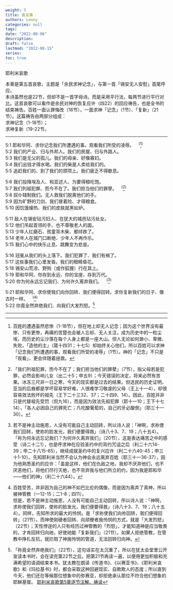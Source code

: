 ```yaml
---
weight: 5
title: 哀五章
authors: Lenny
categories: null
tags: 
date: "2022-08-06"
description: 
draft: false
lastmod: "2022-08-15"
series:
toc: true
---
```

耶利米哀歌  

本章是第五首哀歌，主题是「余民求神记念」，与第一首「锡安无人安慰」首尾呼应。  
本诗虽然也是22节，但却不是一首字母诗。而是采用平行法，每两节进行平行对比。这首哀歌可以看作是余民对神的恢复应许（四22）的回应祷告，也是全书的结束祷告。百姓一面认罪悔改（16节），一面求神「记念」（1节）、「复新」（21节）。这篇祷告由两部分组成：  
求神记念（1-18节）；  
求神复新（19-22节。  

<!--more-->
---

5:1 耶和华阿、求你记念我们所遭遇的事。观看我们所受的凌辱。&emsp;<sup>(</sup>[^1]<sup>)</sup>  
5:2 我们的产业、归与外邦人。我们的房屋、归与外路人。  
5:3 我们是无父的孤儿。我们的母亲、好像寡妇。  
5:4 我们出钱才得水喝。我们的柴是人卖给我们的。  
5:5 追赶我们的、到了我们的颈项上。我们疲乏不得歇息。  

5:6 我们投降埃及人、和亚述人、为要得粮吃饱。  
5:7 我们列祖犯罪、而今不在了。我们担当他们的罪孽。&emsp;<sup>(</sup>[^2]<sup>)</sup>  
5:8 奴仆辖制我们。无人救我们脱离他们的手。  
5:9 因为旷野的刀剑、我们冒着险、才得粮食。  
5:10 因饥饿燥热、我们的皮肤就黑如炉。  

5:11 敌人在锡安玷污妇人、在犹大的城邑玷污处女。  
5:12 他们吊起首领的手、也不尊敬老人的面。  
5:13 少年人扛磨石、孩童背木柴、都绊跌了。  
5:14 老年人在城门口断绝、少年人不再作乐。  
5:15 我们心中的快乐止息、跳舞变为悲哀。  

5:16 冠冕从我们的头上落下。我们犯罪了、我们有祸了。  
5:17 这些事我们心里发昏。我们的眼睛昏花。  
5:18 锡安山荒凉、野狗〔或作狐狸〕行在其上。  
5:19 耶和华阿、你存到永远、你的宝座、存到万代。  
5:20 你为何永远忘记我们、为何许久离弃我们。&emsp;<sup>(</sup>[^3]<sup>)</sup>  

5:21 耶和华阿、求你使我们向你回转、我们便得回转。求你复新我们的日子、像古时一样。&emsp;<sup>(</sup>[^4]<sup>)</sup>  
5:22 你竟全然弃绝我们、向我们大发烈怒。[^5]  

---
[^1]: 百姓的遭遇虽然悲惨（1-18节），但在地上却无人记念；因为这个世界没有最惨、只有更惨，再痛的苦楚也会被人忘却、无人关注，成为历史中的一粒尘埃，而历史的尘沙落在每个人身上都是一座大山。但人无论如何渺小、卑微、失败，「造他的主」（箴十四31；十七5）却始终关心他们，所以百姓可以求神「记念我们所遭遇的事，观看我们所受的凌辱」（1节）。神的「记念」不只是「观看」，更会伴随着拯救。 
[^2]: 「我们列祖犯罪，而今不在了；我们担当他们的罪孽」（7节），指父母若是犯罪，必然会影响儿女（出二十5；申五9）；今天错误的决定，将来必然有苦果。冰冻三尺非一日之寒，今天的现实都是过去的结果。但选民的历史证明，亚当的后裔都是学坏容易学好难，人很难学习敬虔的父母（王上十一4），却很容易效法败坏的祖先（王下二十三32、37；二十四9、14）。因此，百姓并非只是代替祖先受罚（但九16），而是因为效法先祖犯罪（耶十一10；王下十七14），「各人必因自己的罪死亡；凡吃酸葡萄的，自己的牙必酸倒」（耶三十一30）。  
[^3]: 若不是神主动施恩，人没有可能自己主动回转，所以诗人说：「神啊，求祢使我们回转，使祢的脸发光，我们便要得救」（诗八十3、7、19；八十五4）。  
「祢为何永远忘记我们？为何许久离弃我们」（20节），这是表达痛苦之中的感受（诗二十二1），也是呼求神在应验圣约中的背约咒诅之后（利二十六14-39；申二十八15-65），继续成就圣约中的复兴应许（利二十六40-45；申三十1-10）。先知耶利米当然不会认为神会永远离弃百姓（耶三十一36-37），因为他熟悉圣约的应许：「虽是这样，他们在仇敌之地，我却不厌弃他们，也不厌恶他们，将他们尽行灭绝，也不背弃我与他们所立的约，因为我是耶和华——他们的神」（利二十六44）。  
[^4]: 百姓受苦，并非因为自己的神不如巴比伦的偶像，而是因为离弃了真神，所以被神管教（一12-15；二1-8；四11）。  
但是，若不是神主动施恩，人没有可能自己主动回转，所以诗人说：「神啊，求祢使我们回转，使祢的脸发光，我们便要得救」（诗八十3、7、19；八十五4）。同样，先知所求的最大的怜悯，是「求祢使我们向祢回转，我们便得回转」（21节）。而神使刚硬者回转、向顽梗者施怜悯的方式，就是「大发烈怒」（22节）；天性悖逆的人只有经历过神管教的「烈怒」，才能知道神是应当敬畏的，才肯回转归向祂，好使祂能「复新我们」（21节）。如果人拒绝管教，在管教中挣扎反抗，就拦阻了神施怜悯的管道，无法回转归向神。  
[^5]: 「祢竟全然弃绝我们」（22节），这句话实在太沉重了，所以在犹太会堂里公开宣读本书时，会在读完第22节之后，把第21节再读一遍，以便用更加积极和充满希望的语调结束本书。犹太教在朗读《传道书》、《以赛亚书》、《耶利米哀歌》和《玛拉基书》时，都会采取这种回避现实、自欺欺人的态度；所以直到今天，他们还在等候那位想象中的弥赛亚，却拒绝承认那位不符合他们想象的耶稣基督。
[耶利米哀歌第5章逐节注解、祷读](https://cmcbiblereading.com/2016/08/08/%e8%80%b6%e5%88%a9%e7%b1%b3%e5%93%80%e6%ad%8c%e7%ac%ac5%e7%ab%a0%e9%80%90%e8%8a%82%e6%b3%a8%e8%a7%a3%e3%80%81%e7%a5%b7%e8%af%bb/)